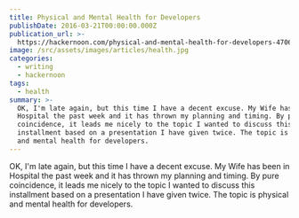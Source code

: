 ```yaml
---
title: Physical and Mental Health for Developers
publishDate: 2016-03-21T00:00:00.000Z
publication_url: >-
  https://hackernoon.com/physical-and-mental-health-for-developers-4706217c7839#.l0vus45n4
image: /src/assets/images/articles/health.jpg
categories:
  - writing
  - hackernoon
tags:
  - health
summary: >-
  OK, I'm late again, but this time I have a decent excuse. My Wife has been in
  Hospital the past week and it has thrown my planning and timing. By pure
  coincidence, it leads me nicely to the topic I wanted to discuss this
  installment based on a presentation I have given twice. The topic is physical
  and mental health for developers.
---
```


OK, I'm late again, but this time I have a decent excuse. My Wife has been in Hospital the past week and it has thrown my planning and timing. By pure coincidence, it leads me nicely to the topic I wanted to discuss this installment based on a presentation I have given twice. The topic is physical and mental health for developers.

